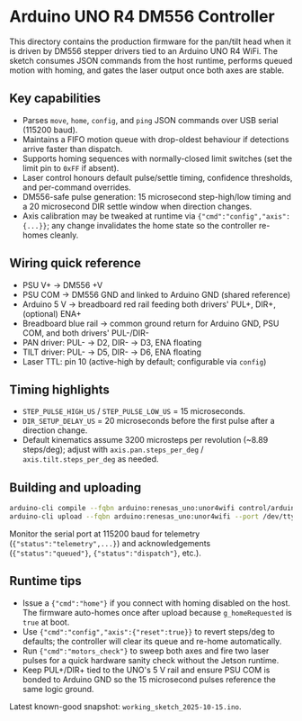 # Arduino UNO R4 DM556 Controller

This directory contains the production firmware for the pan/tilt head when it is driven by DM556 stepper drivers tied to an Arduino UNO R4 WiFi. The sketch consumes JSON commands from the host runtime, performs queued motion with homing, and gates the laser output once both axes are stable.

## Key capabilities
- Parses `move`, `home`, `config`, and `ping` JSON commands over USB serial (115200 baud).
- Maintains a FIFO motion queue with drop-oldest behaviour if detections arrive faster than dispatch.
- Supports homing sequences with normally-closed limit switches (set the limit pin to `0xFF` if absent).
- Laser control honours default pulse/settle timing, confidence thresholds, and per-command overrides.
- DM556-safe pulse generation: 15 microsecond step-high/low timing and a 20 microsecond DIR settle window when direction changes.
- Axis calibration may be tweaked at runtime via `{"cmd":"config","axis":{...}}`; any change invalidates the home state so the controller re-homes cleanly.

## Wiring quick reference
- PSU V+ -> DM556 +V
- PSU COM -> DM556 GND and linked to Arduino GND (shared reference)
- Arduino 5 V -> breadboard red rail feeding both drivers' PUL+, DIR+, (optional) ENA+
- Breadboard blue rail -> common ground return for Arduino GND, PSU COM, and both drivers' PUL-/DIR-
- PAN driver: PUL- -> D2, DIR- -> D3, ENA floating
- TILT driver: PUL- -> D5, DIR- -> D6, ENA floating
- Laser TTL: pin 10 (active-high by default; configurable via `config`)

## Timing highlights
- `STEP_PULSE_HIGH_US` / `STEP_PULSE_LOW_US` = 15 microseconds.
- `DIR_SETUP_DELAY_US` = 20 microseconds before the first pulse after a direction change.
- Default kinematics assume 3200 microsteps per revolution (~8.89 steps/deg); adjust with `axis.pan.steps_per_deg` / `axis.tilt.steps_per_deg` as needed.

## Building and uploading
```bash
arduino-cli compile --fqbn arduino:renesas_uno:unor4wifi control/arduino/nano_r4
arduino-cli upload --fqbn arduino:renesas_uno:unor4wifi --port /dev/ttyACM0 control/arduino/nano_r4
```

Monitor the serial port at 115200 baud for telemetry (`{"status":"telemetry",...}`) and acknowledgements (`{"status":"queued"}`, `{"status":"dispatch"}`, etc.).

## Runtime tips
- Issue a `{"cmd":"home"}` if you connect with homing disabled on the host. The firmware auto-homes once after upload because `g_homeRequested` is `true` at boot.
- Use `{"cmd":"config","axis":{"reset":true}}` to revert steps/deg to defaults; the controller will clear its queue and re-home automatically.
- Run `{"cmd":"motors_check"}` to sweep both axes and fire two laser pulses for a quick hardware sanity check without the Jetson runtime.
- Keep PUL+/DIR+ tied to the UNO's 5 V rail and ensure PSU COM is bonded to Arduino GND so the 15 microsecond pulses reference the same logic ground.

Latest known-good snapshot: `working_sketch_2025-10-15.ino`.
